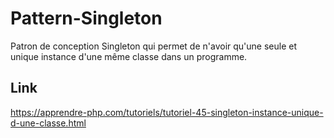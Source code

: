 # Pattern-Singleton
Patron de conception Singleton qui permet de n'avoir qu'une seule et unique instance d'une même classe dans un programme.

## Link
https://apprendre-php.com/tutoriels/tutoriel-45-singleton-instance-unique-d-une-classe.html 